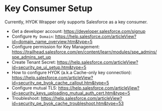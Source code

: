 # Key Consumer Setup
Currently, HYOK Wrapper only supports Salesforce as a key consumer.

- Get a developer account: https://developer.salesforce.com/signup
- Configure `My Domain`: https://help.salesforce.com/articleView?id=domain_name_overview.htm&type=5
- Configure permission for Key Management: https://trailhead.salesforce.com/en/content/learn/modules/spe_admins/spe_admins_set_up
- Create Tenant Secret: https://help.salesforce.com/articleView?id=security_pe_ui_setup.htm&type=5
- How to configure HYOK (a.k.a Cache-only key connection): https://help.salesforce.com/articleView?id=security_pe_byok_cache_callout.htm&type=5
- Configure mutual TLS: https://help.salesforce.com/articleView?id=security_keys_uploading_mutual_auth_cert.htm&type=5
- Troubleshoot: https://help.salesforce.com/articleView?id=security_pe_byok_cache_troubleshoot.htm&type=53
